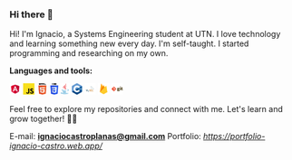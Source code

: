 ### Hi there 👋

Hi! I'm Ignacio, a Systems Engineering student at UTN. I love technology and learning something new every day. I'm self-taught. I started programming and researching on my own.

**Languages and tools:**  

<code><img height="20" src="https://github.com/nacho-castro/nacho-castro/blob/main/images/angularimage.png?raw=true"></code>
<code><img height="20" src="https://github.com/nacho-castro/nacho-castro/blob/main/images/jsimage.png?raw=true"></code>
<code><img height="20" src="https://github.com/nacho-castro/nacho-castro/blob/main/images/htmlimage.png?raw=true"></code>
<code><img height="20" src="https://github.com/nacho-castro/nacho-castro/blob/main/images/cssimage.png?raw=true"></code>
<code><img height="20" src="https://github.com/nacho-castro/nacho-castro/blob/main/images/javaimage.jpg?raw=true"></code>
<code><img height="20" src="https://github.com/nacho-castro/nacho-castro/blob/main/images/cimage.png?raw=true"></code>
<code><img height="20" src="https://raw.githubusercontent.com/github/explore/80688e429a7d4ef2fca1e82350fe8e3517d3494d/topics/mysql/mysql.png"></code>
<code><img height="20" src="https://raw.githubusercontent.com/github/explore/80688e429a7d4ef2fca1e82350fe8e3517d3494d/topics/firebase/firebase.png"></code>
<code><img height="20" src="https://raw.githubusercontent.com/github/explore/80688e429a7d4ef2fca1e82350fe8e3517d3494d/topics/git/git.png"></code>

Feel free to explore my repositories and connect with me. Let's learn and grow together! 🚀✨

E-mail: **ignaciocastroplanas@gmail.com**
Portfolio: _https://portfolio-ignacio-castro.web.app/_
